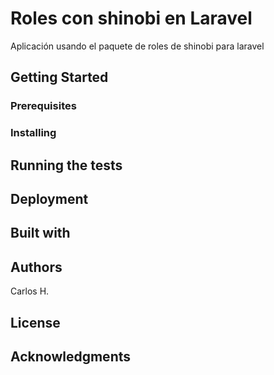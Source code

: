 # Roles con shinobi en Laravel

Aplicación usando el paquete de roles de shinobi para laravel

## Getting Started


### Prerequisites

### Installing

## Running the tests

## Deployment

## Built with

## Authors
Carlos H.

## License

## Acknowledgments


